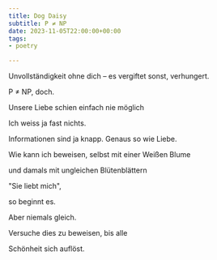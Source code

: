 ```yaml
---
title: Dog Daisy
subtitle: P ≠ NP
date: 2023-11-05T22:00:00+00:00
tags:
- poetry

---
```


Unvollständigkeit ohne dich – es vergiftet sonst, verhungert.

P ≠ NP, doch.

Unsere Liebe schien einfach nie möglich

Ich weiss ja fast nichts.

Informationen sind ja knapp. Genaus so wie Liebe.

Wie kann ich beweisen, selbst mit einer Weißen Blume

und damals mit ungleichen Blütenblättern

"Sie liebt mich",

so beginnt es.

Aber niemals gleich.

Versuche dies zu beweisen, bis alle

Schönheit sich auflöst.